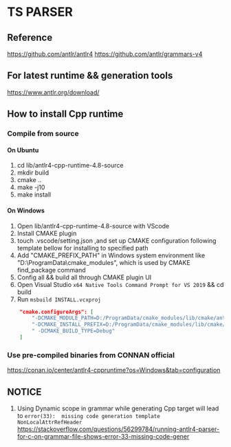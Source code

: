 # TS PARSER

## Reference

https://github.com/antlr/antlr4
https://github.com/antlr/grammars-v4

## For latest runtime && generation tools

https://www.antlr.org/download/

## How to install Cpp runtime

### Compile from source

#### On Ubuntu

1. cd lib/antlr4-cpp-runtime-4.8-source
2. mkdir build
3. cmake ..
4. make -j10
5. make install

#### On Windows

1. Open lib/antlr4-cpp-runtime-4.8-source with VScode
2. Install CMAKE plugin
3. touch .vscode/setting.json ,and set up CMAKE configuration following template bellow for installing to specified path
4. Add "CMAKE_PREFIX_PATH" in Windows system environment like "D:\ProgramData\cmake_modules", which is used by CMAKE find_package command
5. Config all && build all through CMAKE plugin UI
6. Open Visual Studio `x64 Native Tools Command Prompt for VS 2019` && cd build
7. Run `msbuild INSTALL.vcxproj`

```json //setting.json
    "cmake.configureArgs": [
        "-DCMAKE_MODULE_PATH=D:/ProgramData/cmake_modules/lib/cmake/antlr4",
        "-DCMAKE_INSTALL_PREFIX=D:/ProgramData/cmake_modules/lib/cmake/antlr4" ,
        " -DCMAKE_BUILD_TYPE=Debug"
    ]
```

### Use pre-compiled binaries from CONNAN  official

https://conan.io/center/antlr4-cppruntime?os=Windows&tab=configuration

## NOTICE

1. Using Dynamic scope in grammar while generating Cpp target will lead to `error(33):  missing code generation template NonLocalAttrRefHeader`
https://stackoverflow.com/questions/56299784/running-antlr4-parser-for-c-on-grammar-file-shows-error-33-missing-code-gener